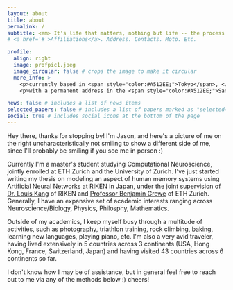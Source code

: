 ```yaml
---
layout: about
title: about
permalink: /
subtitle: <em> It's life that matters, nothing but life -- the process of discovering, the everlasting and perpetual process, not the discovery itself </em> 
# <a href='#'>Affiliations</a>. Address. Contacts. Moto. Etc.

profile:
  align: right
  image: profpic1.jpeg
  image_circular: false # crops the image to make it circular
  more_info: >
    <p>currently based in <span style="color:#A512EE;">Tokyo</span>, </p>
    <p>with a permanent address in the <span style="color:#A512EE;">San Francisco Bay Area</span></p>

news: false # includes a list of news items
selected_papers: false # includes a list of papers marked as "selected={true}"
social: true # includes social icons at the bottom of the page
---
```


Hey there, thanks for stopping by! I'm Jason, and here's a picture of me on the right uncharacteristically not smiling to show a different side of me, since I'll probably be smiling if you see me in person :)
<!-- Perpetually curious, perpetually foolish, perpetually adventurous.  -->

Currently I'm a master's student studying Computational Neuroscience, jointly enrolled at ETH Zurich and the University of Zurich. I've just started writing my thesis on modeling an aspect of human memory systems using Artificial Neural Networks at RIKEN in Japan, under the joint supervision of [Dr. Louis Kang](https://louiskang.group) of RIKEN and [Professor Benjamin Grewe](https://grewelab.org/biography/) of ETH Zurich. Generally, I have an expansive set of academic interests ranging across Neuroscience/Biology, Physics, Philosphy, Mathematics. 

Outside of my academics, I keep myself busy through a multitude of activities, such as [photography](http://jasonfli12.myportfolio.com), triathlon training, rock climbing, [baking](https://www.dropbox.com/scl/fo/6wq62z96dsyin3l89u4rs/AN9qdpeN1sfFX6ULlhpcOXI?rlkey=rwwk3z687all6qke53t2iznjf&st=qooumzp1&dl=0), learning new languages, playing piano, etc. I'm also a very avid traveler, having lived extensively in 5 countries across 3 continents (USA, Hong Kong, France, Switzerland, Japan) and having visited 43 countries across 6 continents so far.

I don't know how I may be of assistance, but in general feel free to reach out to me via any of the methods below :) cheers!

<!-- Academically, I have an expansive set of interests ranging across Neuroscience/Biology, Physics, Philosphy, Mathematics


By now, I've lived extensively in 5 countries across 3 continents (USA, Hong Kong, France, Switzerland, Japan) and have visited 43 countries. 

I like to think of myself as an avid learner above all else, and the two quotes above seem to encapsulate this disposition best.

I'm fascinated by a range of by topics across Neuroscience, Physics, and Philosophy such as: the neural bases of memory, the emergence of group dynamics from individuals, the way our intangible minds interface our flesh with the world to derive physicality when everything is ultimately a wave, and on and on. Through the use of Theoretical/Computational techniques, I hope to be able to elucidate \[at least some of\] these questions, as well as any and all others I develop along the way.

Outside of my academics, I enjoy staying active through swimming, running, and biking (though I wouldn't consider it triathlon training just yet) as well as bouldering. I also greatly enjoy [baking](https://www.dropbox.com/sh/1565apuy314wg1u/AABiBvJeQZnzUj34YWZdcw1Fa?dl=0)-- sourdough based goods especially-- and cooking in general, and maintain (to the best of my ability) [this photography portfolio](portfolio/portfolioHome.html). Oh, and in my copious free time, I do very much enjoy ruminating over various ontological and epistemological questions as well :) -->
